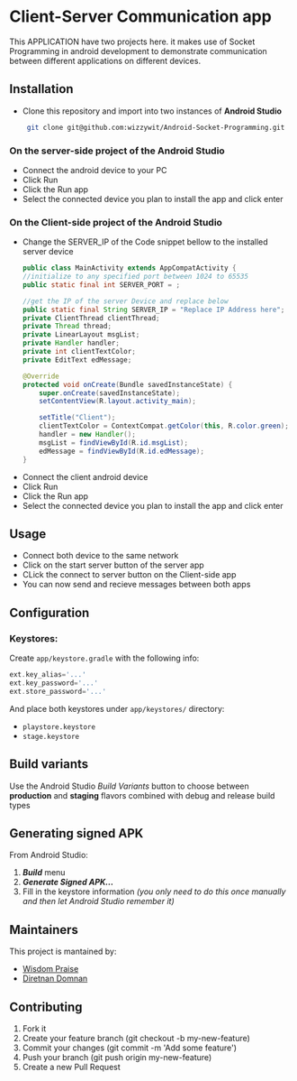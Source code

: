 # Client-Server Communication app

This APPLICATION have two projects here. it makes use of Socket Programming in android development
to demonstrate communication between different applications on different devices.

## Installation
* Clone this repository and import into two instances of **Android Studio**
  ```bash
   git clone git@github.com:wizzywit/Android-Socket-Programming.git
  ```
### On the server-side project of the **Android Studio**
  * Connect the android device to your PC
  * Click Run
  * Click the Run app
  * Select the connected device you plan to install the app and click enter
  
### On the Client-side project of the **Android Studio**
  * Change the SERVER_IP of the Code snippet bellow to the installed server device
    ```java
    public class MainActivity extends AppCompatActivity {
    //initialize to any specified port between 1024 to 65535
    public static final int SERVER_PORT = ;
    
    //get the IP of the server Device and replace below
    public static final String SERVER_IP = "Replace IP Address here";
    private ClientThread clientThread;
    private Thread thread;
    private LinearLayout msgList;
    private Handler handler;
    private int clientTextColor;
    private EditText edMessage;

    @Override
    protected void onCreate(Bundle savedInstanceState) {
        super.onCreate(savedInstanceState);
        setContentView(R.layout.activity_main);

        setTitle("Client");
        clientTextColor = ContextCompat.getColor(this, R.color.green);
        handler = new Handler();
        msgList = findViewById(R.id.msgList);
        edMessage = findViewById(R.id.edMessage);
    }
    ```
  * Connect the client android device
  * Click Run
  * Click the Run app
  * Select the connected device you plan to install the app and click enter
  
## Usage
* Connect both device to the same network
* Click on the start server button of the server app
* CLick the connect to server button on the Client-side app 
* You can now send and recieve messages between both apps

## Configuration
### Keystores:
Create `app/keystore.gradle` with the following info:
```gradle
ext.key_alias='...'
ext.key_password='...'
ext.store_password='...'
```
And place both keystores under `app/keystores/` directory:
- `playstore.keystore`
- `stage.keystore`


## Build variants
Use the Android Studio *Build Variants* button to choose between **production** and **staging** flavors combined with debug and release build types


## Generating signed APK
From Android Studio:
1. ***Build*** menu
2. ***Generate Signed APK...***
3. Fill in the keystore information *(you only need to do this once manually and then let Android Studio remember it)*

## Maintainers
This project is mantained by:
* [Wisdom Praise](http://github.com/wizzywit)
* [Diretnan Domnan](http://github.com/deven96)


## Contributing

1. Fork it
2. Create your feature branch (git checkout -b my-new-feature)
3. Commit your changes (git commit -m 'Add some feature')
4. Push your branch (git push origin my-new-feature)
5. Create a new Pull Request
